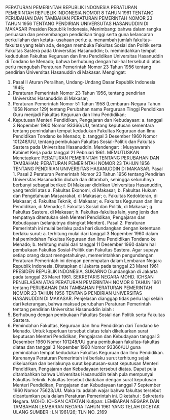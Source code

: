  PERATURAN PEMERINTAH REPUBLIK INDONESIA PERATURAN PEMERINTAH REPUBLIK INDONESIA NOMOR 8 TAHUN 1961 TENTANG PERUBAHAN DAN TAMBAHAN PERATURAN PEMERINTAH NOMOR 23 TAHUN 1956 TENTANG PENDIRIAN UNIVERSUTAS HASANUDDIN DI MAKASAR Presiden Republik Indonesia,
Menimbang:
 bahwa dalam rangka perluasan dan perkembangan pendidikan tinggi serta guna kelancaran perkuliahan dan ketata- usahaan perlu:
a. menambah jumlah fakultas-fakultas yang telah ada, dengan membuka Fakultas Sosial dan Politik serta Fakultas Sastera pada Universitas Hasanuddin;
b. memindahkan tempat kedudukan Fakultas Keguruan dan Ilmu Pendidikan Universitas Hasanuddin di Tondano ke Menado; bahwa berhubung dengan hal-hal tersebut di atas perlu mengubah Peraturan Pemerintah Nomor 23 Tahun 1956 tentang pendirian Universitas Hasanuddin di Makasar. Mengingat:
1. Pasal II Aturan Peralihan, Undang-Undang Dasar Republik Indonesia 1945;
2. Peraturan Pemerintah Nomor 23 Tahun 1956, tentang pendirian Universitas Hasanuddin di Makasar;
3. Peraturan Pemerintah Nomor 51 Tahun 1958 (Lembaran-Negara Tahun 1958 Nomor 129) tentang Perubahan nama Perguruan Tinggi Pendidikan Guru menjadi Fakultas Keguruan dan Ilmu Pendidikan;
4. Keputusan Menteri Pendidikan, Pengajaran dan Kebudayaan:
a. tanggal 3 Nopember 1960 Nomor 93366/UU, tentang keputusan sementara tentang pemindahan tempat kedudukan Fakultas Keguruan dan Ilmu Pendidikan Tondano ke Menado;
b. tanggal 3 Desember 1960 Nomor 101248/UU, tentang pembukaan Fakultas Sosial-Politik dan Fakultas Sastera pada Universitas Hasanuddin. Mendengar: : Musyawarah Kabinet Kerja pada tanggal 21 Pebruari 1961. MEMUTUSKAN Menetapkan: PERATURAN PEMERINTAH TENTANG PERUBAHAN DAN TAMBAHAN: PERATURAN PEMERINTAH NOMOR 23 TAHUN 1956 TENTANG PENDIRIAN UNIVERSITAS HASANUDDIN DI MAKASAR. Pasal 1. Pasal 2 Peraturan Pemerintah Nomor 23 Tahun 1956 tentang Pendirian Universitas Hasanuddin diubah dan ditambah, sehingga seluruhnya berbunyi sebagai berikut: Di Makasar didirikan Universitas Hasanuddin, yang terdiri atas a. Fakultas Ekonomi, di Makasar;
b. Fakultas Hukum dan Pengetahuan Masyarakat, di Makasar;
c. Fakultas Kedokteran, di Makasar;
d. Fakultas Teknik, di Makasar;
e. Fakultas Keguruan dan Ilmu Pendidikan, di Menado;
f. Fakultas Sosial dan Politik, di Makasar;
g. Fakultas Sastera, di Makasar;
h. Fakultas-fakultas lain, yang jenis dan tempatnya ditentukan oleh Menteri Pendidikan, Pengajaran dan Kebudayaan (selanjutnya disingkat Menteri). Pasal 2. Peraturan Pemerintah ini mulai berlaku pada hari diundangkan dengan ketentuan berlaku surut:
a. terhitung mulai dari tanggal 3 Nopember 1960 dalam hal pemindahan Fakultas Keguruan dan Ilmu Pendidikan Tondano ke Menado;
b. terhitung mulai dari tanggal 11 Desember 1960 dalam hal pembukaan Fakultas Sosial-Politik dan Fakultas Sastera. Agar supaya setiap orang dapat mengetahuinya, memerintahkan pengundangan Peraturan Pemerintah ini dengan penempatan dalam Lembaran Negara Republik Indonesia. Ditetapkan di Jakarta pada tanggal 23 Maret 1961 PRESIDEN REPUBLIK INDONESIA, SUKARNO Diundangkan di Jakarta pada tanggal 23 Maret 1961. SEKRETARIS NEGARA MOHD. ICHSAN PENJELASAN ATAS PERATURAN PEMERINTAH NOMOR 8 TAHUN 1961 tentang PERUBAHAN DAN TAMBAHAN PERATURAN PEMERINTAH NOMOR 23 TAHUN 1956 TENTANG PENDIRIAN UNIVERSITAS HASANUDDIN DI MAKASAR. Penjelasan dianggap tidak perlu lagi selain dari keterangan, bahwa maksud perubahan Peraturan Pemerintah tentang pendirian Universitas Hasanuddin ialah :
1. Berhubung dengan pembukaan Fakultas Sosial dan Politik serta Fakultas Sastera.
2. Pemindahan Fakultas, Keguruan dan Ilmu Pendidikan dari Tondano ke Menado. Untuk keperluan tersebut diatas telah dikeluarkan surat keputusan Menteri Pendidikan, Pengajaran dan Kebudayaan tanggal 3 Desember 1960 Nomor 101248/UU guna pembukaan fakultas-fakultas diatas dan tanggal 3 Nopember 1960 Nomor 93366/UU guna pemindahan tempat kedudukan Fakultas Keguruan dan Ilmu Pendidikan. Karenanya Peraturan Pemerintah ini berlaku surut terhitung sejak dikeluarkan dan berlakunya surut keputusan-surat keputusan Menteri Pendidikan, Pengajaran dan Kebudayaan tersebut diatas. Dapat pula ditambahkan bahwa Universitas Hasanuddin telah pula mempunyai Fakultas Teknik. Fakultas tersebut diadakan dengan surat keputusan Menteri Pendidikan, Pengajaran dan Kebudayaan tanggal 7 September 1960 Nomor 75623/UU. Maka itu adalah wajar bahwa fakultas tersebut dicantumkan pula dalam Peraturan Pemerintah ini. Diketahui : Sekretaris Negara. MOHD. ICHSAN CATATAN Kutipan: LEMBARAN NEGARA DAN TAMBAHAN LEMBARAN NEGARA TAHUN 1961 YANG TELAH DICETAK ULANG SUMBER : LN 1961/26; TLN NO. 2169